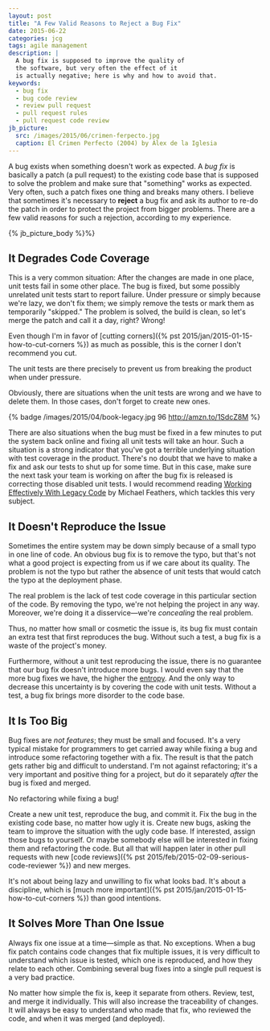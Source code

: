 ```yaml
---
layout: post
title: "A Few Valid Reasons to Reject a Bug Fix"
date: 2015-06-22
categories: jcg
tags: agile management
description: |
  A bug fix is supposed to improve the quality of
  the software, but very often the effect of it
  is actually negative; here is why and how to avoid that.
keywords:
  - bug fix
  - bug code review
  - review pull request
  - pull request rules
  - pull request code review
jb_picture:
  src: /images/2015/06/crimen-ferpecto.jpg
  caption: El Crimen Perfecto (2004) by Álex de la Iglesia
---
```


A bug exists when something doesn't work as expected. A _bug
fix_ is basically a patch (a pull request) to the existing code base that
is supposed to solve the problem and make sure that "something"
works as expected. Very often, such a patch fixes one thing
and breaks many others. I believe that sometimes it's necessary to **reject**
a bug fix and ask its author to re-do the patch in order to
protect the project from bigger problems. There are a few
valid reasons for such a rejection, according to my experience.

<!--more-->

{% jb_picture_body %}%}

## It Degrades Code Coverage

This is a very common situation: After the changes are made in one place,
unit tests fail in some other place. The bug is fixed, but some possibly
unrelated unit tests start to report failure. Under pressure or simply because
we're lazy, we don't fix them; we simply remove the tests or mark them
as temporarily "skipped." The problem is solved, the build is clean, so let's
merge the patch and call it a day, right? Wrong!

Even though I'm in favor of [cutting corners]({% pst 2015/jan/2015-01-15-how-to-cut-corners %})
as much as possible, this is the corner I don't recommend you cut.

The unit tests are there precisely to prevent us from breaking the
product when under pressure.

Obviously, there are situations when the unit tests are wrong and
we have to delete them. In those cases, don't forget to create new ones.

{% badge /images/2015/04/book-legacy.jpg 96 http://amzn.to/1SdcZ8M %}

There are also situations when the bug must be fixed in a few minutes
to put the system back online and fixing all unit tests will take an hour.
Such a situation is a strong indicator that you've got a terrible underlying
situation with test coverage in the product. There's no doubt that we have to make
a fix and ask our tests to shut up for some time. But in this case, make sure
the next task your team is working on after the bug fix is released is
correcting those disabled unit tests. I would recommend reading
[Working Effectively With Legacy Code](http://amzn.to/1SdcZ8M)
by Michael Feathers, which tackles this very subject.

## It Doesn't Reproduce the Issue

Sometimes the entire system may be down simply because of a small
typo in one line of code. An obvious bug fix is to remove the typo, but
that's not what a good project is expecting from us if we care about its
quality. The problem is not the typo but rather the absence of unit tests
that would catch the typo at the deployment phase.

The real problem is the lack of test code coverage in this particular
section of the code. By removing the typo, we're not helping the project
in any way. Moreover, we're doing it a disservice&mdash;we're _concealing_
the real problem.

Thus, no matter how small or cosmetic the issue is, its bug fix
must contain an extra test that first reproduces the bug. Without such
a test, a bug fix is a waste of the project's money.

Furthermore, without a unit test reproducing the issue, there is no
guarantee that our bug fix doesn't introduce more bugs. I would even say that
the more bug fixes we have, the higher the
[entropy](http://en.wikipedia.org/wiki/Entropy_%28information_theory%29).
And the only way to decrease this uncertainty is by covering the
code with unit tests. Without a test, a bug fix brings more disorder
to the code base.

## It Is Too Big

Bug fixes are _not features_; they must be small and focused. It's a very
typical mistake for programmers to get carried away while fixing a
bug and introduce some refactoring together with a fix. The result is that the
patch gets rather big and difficult to understand. I'm not against refactoring; it's
a very important and positive thing for a project, but do it separately
_after_ the bug is fixed and merged.

No refactoring while fixing a bug!

Create a new unit test, reproduce the bug, and commit it. Fix the bug
in the existing code base, no matter how ugly it is. Create new
bugs, asking the team to improve the situation with the ugly code base.
If interested, assign those bugs to yourself. Or maybe somebody else
will be interested in fixing them and refactoring the code. But all that
will happen later in other pull requests with new
[code reviews]({% pst 2015/feb/2015-02-09-serious-code-reviewer %})
and new merges.

It's not about being lazy and unwilling to fix what looks bad. It's about
a discipline, which is [much more important]({% pst 2015/jan/2015-01-15-how-to-cut-corners %})
than good intentions.

## It Solves More Than One Issue

Always fix one issue at a time&mdash;simple as that. No exceptions. When
a bug fix patch contains code changes that fix multiple issues, it is
very difficult to understand which issue is tested, which one is reproduced,
and how they relate to each other. Combining several bug fixes into a single
pull request is a very bad practice.

No matter how simple the fix is, keep it separate from others.
Review, test, and merge it individually. This will also increase the
traceability of changes. It will always be easy to understand who made
that fix, who reviewed the code, and when it was merged (and deployed).
